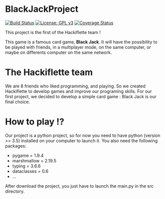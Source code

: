 # BlackJackProject

[![Build Status](https://travis-ci.com/Hackiflette/BlackJackProject.svg?branch=bug_fix)](https://travis-ci.com/Hackiflette/BlackJackProject)
[![License: GPL v3](https://img.shields.io/badge/License-GPL%20v3-blue.svg)](https://www.gnu.org/licenses/gpl-3.0)
[![Coverage Status](https://coveralls.io/repos/github/Hackiflette/BlackJackProject/badge.svg?branch=codecoverage)](https://coveralls.io/github/Hackiflette/BlackJackProject?branch=codecoverage)

This project is the first of the Hackiflette team !

This game is a famous card game, **Black Jack**. It will have the possibility to be played with friends, in a multiplayer mode, on the same computer, or maybe on differents computer on the same network.

# The Hackiflette team

We are 8 friends who liked programming, and playing. So we created Hackiflette to develop games and improve our programing skills.
For our first project, we decided to develop a simple card game : Black Jack is our final choice.

# How to play !?

Our project is a python project, so for now you need to have python (version >= 3.5) installed on your computer to launch it.
You also need the following packages:
* pygame = 1.9.4
* marshmallow = 2.19.5
* typing = 3.6.6
* dataclasses = 0.6
* ...

After download the project, you just have to launch the main.py in the src directory.